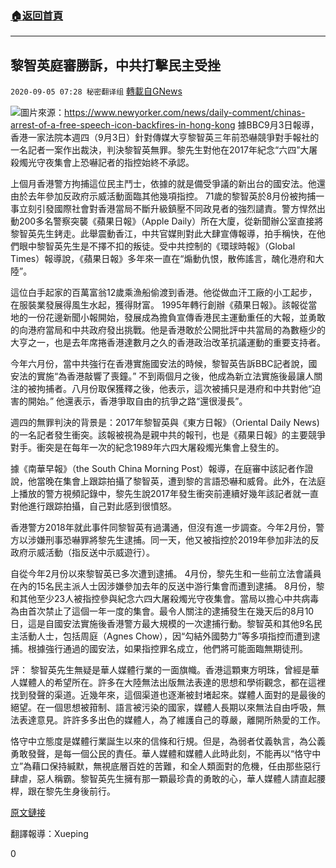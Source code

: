 ###  [:house:返回首頁](https://github.com/ourhimalayas/txt)
---

## 黎智英庭審勝訴，中共打擊民主受挫
`2020-09-05 07:28 秘密翻译组` [轉載自GNews](https://gnews.org/zh-hant/335054/)

![](https://s3.amazonaws.com/gnews-media-offload/wp-content/uploads/2020/09/05072032/1-23.png)圖片來源：https://www.newyorker.com/news/daily-comment/chinas-arrest-of-a-free-speech-icon-backfires-in-hong-kong 
據BBC9月3日報導，香港一家法院本週四（9月3日）針對傳媒大亨黎智英三年前恐嚇競爭對手報社的一名記者一案作出裁決，判決黎智英無罪。黎先生對他在2017年紀念“六四”大屠殺燭光守夜集會上恐嚇記者的指控始終不承認。

上個月香港警方拘捕這位民主鬥士，依據的就是備受爭議的新出台的國安法。他還由於去年參加反政府示威活動面臨其他幾項指控。 71歲的黎智英於8月份被拘捕一事立刻引發國際社會對香港當局不斷升級鎮壓不同政見者的強烈譴責。警方悍然出動200多名警察突襲《蘋果日報》（Apple Daily）所在大廈，從新聞辦公室直接將黎智英先生銬走。此舉震動香江，中共官媒則對此大肆宣傳報導，拍手稱快，在他們眼中黎智英先生是不擇不扣的叛徒。受中共控制的《環球時報》（Global Times）報導說，《蘋果日報》多年來一直在“煽動仇恨，散佈謠言，醜化港府和大陸”。

這位白手起家的百萬富翁12歲乘漁船偷渡到香港。他從做血汗工廠的小工起步，在服裝業發展得風生水起，獲得財富。 1995年轉行創辦《蘋果日報》。該報從當地的一份花邊新聞小報開始，發展成為擔負宣傳香港民主運動重任的大報，並勇敢的向港府當局和中共政府發出挑戰。他是香港敢於公開批評中共當局的為數極少的大亨之一，也是去年席捲香港達數月之久的香港政治改革抗議運動的重要支持者。

今年六月份，當中共強行在香港實施國安法的時候，黎智英告訴BBC記者說，國安法的實施“為香港敲響了喪鐘。” 不到兩個月之後，他成為新立法實施後最讓人關注的被拘捕者。八月份取保獲釋之後，他表示，這次被捕只是港府和中共對他“迫害的開始。” 他還表示，香港爭取自由的抗爭之路“還很漫長”。

週四的無罪判決的背景是：2017年黎智英與《東方日報》（Oriental Daily News) 的一名記者發生衝突。該報被視為是親中共的報刊，也是《蘋果日報》的主要競爭對手。衝突是在每年一次的紀念1989年六四大屠殺燭光集會上發生的。

據《南華早報》（the South China Morning Post）報導，在庭審中該記者作證說，他當晚在集會上跟踪拍攝了黎智英，遭到黎的言語恐嚇和威脅。此外，在法庭上播放的警方視頻記錄中，黎先生說2017年發生衝突前連續好幾年該記者就一直對他進行跟踪拍攝，自己對此感到很憤怒。

香港警方2018年就此事件同黎智英有過溝通，但沒有進一步調查。今年2月份，警方以涉嫌刑事恐嚇罪將黎先生逮捕。同一天，他又被指控於2019年參加非法的反政府示威活動（指反送中示威遊行）。

自從今年2月份以來黎智英已多次遭到逮捕。 4月份，黎先生和一些前立法會議員在內的15名民主派人士因涉嫌參加去年的反送中游行集會而遭到逮捕。 8月份，黎和其他至少23人被指控參與紀念六四大屠殺燭光守夜集會。當局以擔心中共病毒為由首次禁止了這個一年一度的集會。最令人關注的逮捕發生在幾天后的8月10日，這是自國安法實施後香港警方最大規模的一次逮捕行動。黎智英和其他9名民主活動人士，包括周庭（Agnes Chow），因“勾結外國勢力”等多項指控而遭到逮捕。根據強行通過的國安法，如果指控罪名成立，他們將可能面臨無期徒刑。

評： 黎智英先生無疑是華人媒體行業的一面旗幟。香港這顆東方明珠，曾經是華人媒體人的希望所在。許多在大陸無法出版無法表達的思想和學術觀念，都在這裡找到發聲的渠道。近幾年來，這個渠道也逐漸被封堵起來。媒體人面對的是最後的絕望。在一個思想被箝制、語言被污染的國家，媒體人長期以來無法自由呼吸，無法表達意見。許許多多出色的媒體人，為了維護自己的尊嚴，離開所熱愛的工作。

恪守中立態度是媒體行業誕生以來的信條和行規。但是，為弱者仗義執言，為公義勇敢發聲，是每一個公民的責任。華人媒體和媒體人此時此刻，不能再以“恪守中立”為藉口保持緘默，無視底層百姓的苦難，和全人類面對的危機，任由那些惡行肆虐，惡人稱霸。黎智英先生擁有那一顆最珍貴的勇敢的心，華人媒體人請直起腰桿，跟在黎先生身後前行。

[原文鏈接](https://www.bbc.com/news/world-asia-china-53996652)

翻譯報導：Xueping

0
